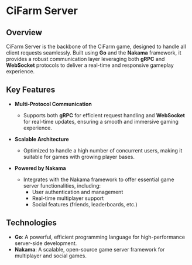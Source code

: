 # CiFarm Server  

## Overview  
CiFarm Server is the backbone of the CiFarm game, designed to handle all client requests seamlessly. Built using **Go** and the **Nakama** framework, it provides a robust communication layer leveraging both **gRPC** and **WebSocket** protocols to deliver a real-time and responsive gameplay experience.  

## Key Features  

- **Multi-Protocol Communication**  
  - Supports both **gRPC** for efficient request handling and **WebSocket** for real-time updates, ensuring a smooth and immersive gaming experience.  

- **Scalable Architecture**  
  - Optimized to handle a high number of concurrent users, making it suitable for games with growing player bases.  

- **Powered by Nakama**  
  - Integrates with the Nakama framework to offer essential game server functionalities, including:  
    - User authentication and management  
    - Real-time multiplayer support  
    - Social features (friends, leaderboards, etc.)  

## Technologies  

- **Go**: A powerful, efficient programming language for high-performance server-side development.  
- **Nakama**: A scalable, open-source game server framework for multiplayer and social games.  
